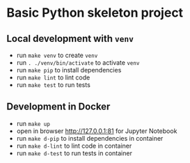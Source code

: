 # Basic Python skeleton project

## Local development with `venv`
* run `make venv` to create `venv`
* run `. ./venv/bin/activate` to activate `venv`
* run `make pip` to install dependencies
* run `make lint` to lint code
* run `make test` to run tests

## Development in Docker
* run `make up`
* open in browser http://127.0.0.1:81 for Jupyter Notebook
* run `make d-pip` to install dependencies in container
* run `make d-lint` to lint code in container
* run `make d-test` to run tests in container


